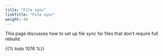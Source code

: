 ```yaml
---
title: "File sync"
linkTitle: "File sync"
weight: 40
---
```


This page discusses how to set up file sync for files that don't require full rebuild.

{{% todo 1076 %}}
